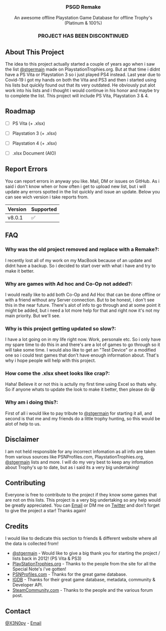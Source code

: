 <!-- HEADER -->
<h3 align="center">PSGD Remake</h3>
<p align="center">
An awesome offline Playstation Game Database for offline Trophy's (Platinum & 100%)
</p>


<!-- DISCONTINUED PROJECT INFO -->
<h3 align="center">PROJECT HAS BEEN DISCONTINUED</h3>


<!-- ABOUT THE PROJECT -->
## About This Project

The idea to this project actually started a couple of years ago when i saw the list [@stgermain](https://www.playstationtrophies.org/forum/profile/24209-stgermain/) made on PlaystationTrophies.org. But at that time i didnt have a PS Vita or Playstation 3 so i just played PS4 instead. Last year due to Covid-19 i got my hands on both the Vita and PS3 and then i started using his lists but quickly found out that its very outdated. He obviously put alot work into his lists and i thought i would continue in his honor and maybe try to complete the list. This project will include PS Vita, Playstation 3 & 4.



<!-- ROADMAP -->
## Roadmap

- [ ] PS Vita (+ .xlsx)
- [ ] Playstation 3 (+ .xlsx)
- [ ] Playstation 4 (+ .xlsx)
- [ ] .xlsx Document (AIO)



<!-- REPORT ERRORS -->
## Report Errors

You can report errors in anyway you like. Mail, DM or issues on GitHub. As i said i don't know when or how often i get to upload new list, but i will update any errors spotted in the list quickly and issue an update. Below you can see wich version i take reports from.


| Version | Supported          |
| ------- | ------------------ |
|  v8.0.1 | :white_check_mark: |



<!-- FAQ -->
## FAQ

### Why was the old project removed and replace with a Remake?:
I recently lost all of my work on my MacBook because of an update and didnt have a backup. So i decided to start over with what i have and try to make it better.
### Why are games with Ad hoc and Co-Op not added?:
I would really like to add both Co-Op and Ad Hoc that can be done offline or with a friend without any Server connection. But to be honest, i don't see this in the near future. There's alot of info to go through and at some point it might be added, but i need a lot more help for that and right now it's not my main priority. But we'll see.
### Why is this project getting updated so slow?:
I have a lot going on in my life right now. Work, personale etc. So i only have my spare time to do this in and there's are a lot of games to go through so it will take some time. I would also like to get an "Test Device" or a modified one so i could test games that don't have enough information about. That's why i hope people will help with this project.
### How come the .xlsx sheet looks like crap?:
Haha! Believe it or not this is actully my first time using Excel so thats why. So if anyone whats to update the look to make it better, then please do 😆
### Why am i doing this?:
First of all i would like to pay tribute to [@stgermain](https://www.playstationtrophies.org/forum/profile/24209-stgermain/) for starting it all, and second is that me and my friends do a little trophy hunting, so this would be alot of help to us.



<!-- DISCLAIMER -->
## Disclaimer

I am not held responsible for any incorrect infomation as all info are taken from various sources like PSNProfiles.com, PlaystationTrophies.org, [@stgermain](https://www.playstationtrophies.org/forum/profile/24209-stgermain/) lists and more. I will do my very best to keep any infomation about Trophy's up to date, but as i said its a very big undertaking!



<!-- CONTRIBUTING -->
## Contributing

Everyone is free to contribute to the project if they know some games that are not on this lists. This project is a very big undertaking so any help would be greatly appreciated. You can [Email](nmz@keemail.me) or DM me on [Twitter](https://twitter.com/X3N0py) and don't forget to give the project a star! Thanks again!



<!-- CREDITS -->
## Credits

I would like to dedicate this section to friends & different website where all the data is collected from!

* [@stgermain](https://www.playstationtrophies.org/forum/profile/24209-stgermain/) - Would like to give a big thank you for starting the project / lists back in 2012! (PS Vita & PS3)
* [PlayStationTrophies.org](https://www.playstationtrophies.org/) - Thanks to the people from the site for all the Special Note's i've gotten!
* [PSNProfiles.com](https://www.psnprofiles.com) - Thanks for the great game database.
* [IGDB](https://www.igdb.com) - Thanks for their great game database, metadata, community & Developer API.
* [SteamCommunity.com](https://steamcommunity.com) - Thanks to the people and the various forum post.



<!-- CONTACT -->
## Contact

[@X3N0py](https://twitter.com/X3N0py) - [Email](nmz@keemail.me)
